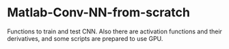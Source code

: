 # Matlab-Conv-NN-from-scratch
Functions to train and test CNN. Also there are activation functions and their derivatives, and some scripts are prepared to use GPU.
